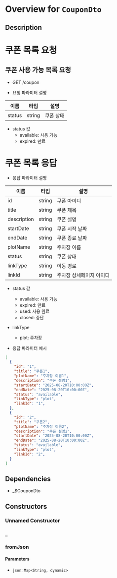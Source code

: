 # Overview for `CouponDto`

## Description

# 쿠폰 목록 요청

 ## 쿠폰 사용 가능 목록 요청

 - GET /coupon

 - 요청 파라미터 설명

 |이름|타입|설명|
 |-|-|-|
 |status|string|쿠폰 상태|

 - status 값
   - available: 사용 가능
   - expired: 만료

 # 쿠폰 목록 응답

 - 응답 파라미터 설명

 |이름|타입|설명|
 |-|-|-|
 |id|string|쿠폰 아이디|
 |title|string|쿠폰 제목|
 |description|string|쿠폰 설명|
 |startDate|string|쿠폰 시작 날짜|
 |endDate|string|쿠폰 종료 날짜|
 |plotName|string|주차장 이름|
 |status|string|쿠폰 상태|
 |linkType|string|이동 경로|
 |linkId|string|주차장 상세페이지 아이디|

 - status 값
   - available: 사용 가능
   - expired: 만료
   - used: 사용 완료
   - closed: 중단

 - linkType
   - plot: 주차장

 - 응답 파라미터 예시

 ```json
 [
   {
     "id": "1",
     "title": "쿠폰1",
     "plotName": "주차장 이름1",
     "description": "쿠폰 설명1",
     "startDate": "2025-08-20T10:00:00Z",
     "endDate": "2025-08-20T10:00:00Z",
     "status": "available",
     "linkType": "plot",
     "linkId": "1",
   },
   {
     "id": "2",
     "title": "쿠폰2",
     "plotName": "주차장 이름2",
     "description": "쿠폰 설명2",
     "startDate": "2025-08-20T10:00:00Z",
     "endDate": "2025-08-20T10:00:00Z",
     "status": "available",
     "linkType": "plot",
     "linkId": "2",
   }
 ]
 ```

## Dependencies

- _$CouponDto

## Constructors

### Unnamed Constructor


### _


### fromJson


#### Parameters

- `json`: `Map<String, dynamic>`
